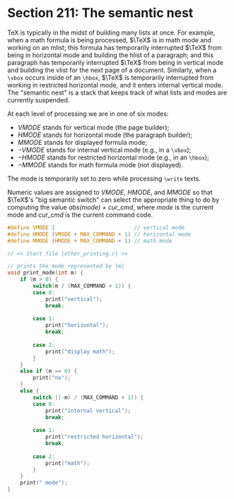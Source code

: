 # Section 211: The semantic nest

TeX is typically in the midst of building many lists at once.
For example, when a math formula is being processed, $\TeX$ is in math mode and working on an mlist;
this formula has temporarily interrupted $\TeX$ from being in horizontal mode and building the hlist of a paragraph;
and this paragraph has temporarily interrupted $\TeX$ from being in vertical mode and building the vlist for the next page of a document.
Similarly, when a `\vbox` occurs inside of an `\hbox`, $\TeX$ is temporarily interrupted from working in restricted horizontal mode, and it enters internal vertical mode.
The "semantic nest" is a stack that keeps track of what lists and modes are currently suspended.

At each level of processing we are in one of six modes:
- *VMODE* stands for vertical mode (the page builder);
- *HMODE* stands for horizontal mode (the paragraph builder);
- *MMODE* stands for displayed formula mode;
- *−VMODE* stands for internal vertical mode (e.g., in a `\vbox`);
- *−HMODE* stands for restricted horizontal mode (e.g., in an `\hbox`);
- *−MMODE* stands for math formula mode (not displayed).

The mode is temporarily set to zero while processing `\write` texts.

Numeric values are assigned to *VMODE*, *HMODE*, and *MMODE* so that $\TeX$'s "big semantic switch" can select the appropriate thing to do by computing the value *abs(mode) + cur_cmd*, where *mode* is the current mode and *cur_cmd* is the current command code.

```c include/constants.h
#define VMODE 1                         // vertical mode
#define HMODE (VMODE + MAX_COMMAND + 1) // horizontal mode
#define MMODE (HMODE + MAX_COMMAND + 1) // math mode
```

```c io/other_printing.c
// << Start file |other_printing.c| >>

// prints the mode represented by |m|
void print_mode(int m) {
    if (m > 0) {
        switch(m / (MAX_COMMAND + 1)) {
        case 0:
            print("vertical");
            break;
        
        case 1:
            print("horizontal");
            break;
        
        case 2:
            print("display math");
        }
    }
    else if (m == 0) {
        print("no");
    }
    else {
        switch ((-m) / (MAX_COMMAND + 1)) {
        case 0:
            print("internal vertical");
            break;
        
        case 1:
            print("restricted horizontal");
            break;
        
        case 2:
            print("math");
        }
    }
    print(" mode");
}
```
